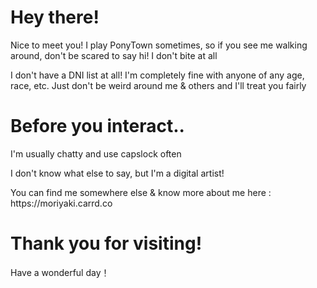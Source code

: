 # Hey there!
<p>Nice to meet you! I play PonyTown sometimes, so if you see me walking around, don't be scared to say hi! I don't bite at all</p>
<p></p>I don't have a DNI list at all! I'm completely fine with anyone of any age, race, etc. Just don't be weird around me & others and I'll treat you fairly</p>

# Before you interact..
<p>I'm usually chatty and use capslock often</p>
<p></p>I don't know what else to say, but I'm a digital artist!</p>
<p>You can find me somewhere else & know more about me here : https://moriyaki.carrd.co</p>

# Thank you for visiting!
Have a wonderful day！
